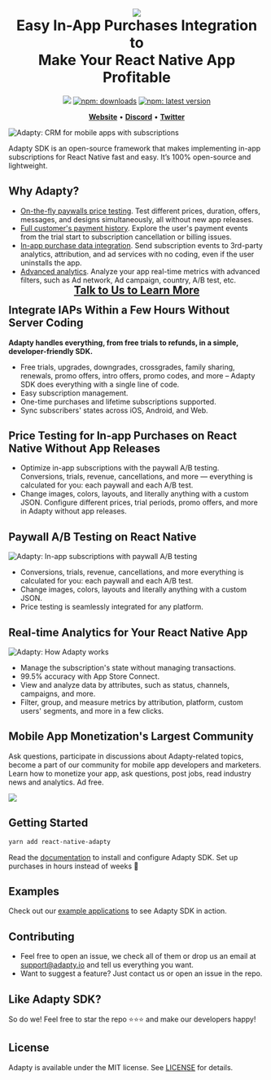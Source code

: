 <h1 align="center" style="border-bottom: none">
<b>
    <a href="https://adapty.io/?utm_source=github&utm_medium=referral&utm_campaign=AdaptySDK-React-Native">
        <img src="https://adapty-portal-media-production.s3.amazonaws.com/github/logo-adapty-new.svg">
    </a>
</b>
<br>Easy In-App Purchases Integration to
<br>Make Your React Native App Profitable
</h1>

<p align="center">
<a href="https://go.adapty.io/subhub-community-react-rep"><img src="https://img.shields.io/badge/Adapty-discord-purple"></a>
<a href="http://bit.ly/39cidVJ"><img src="https://img.shields.io/npm/dt/react-native-adapty?style=flat&labelColor=6322ee&color=7E41FF&logo=yarn" alt="npm:  downloads" /></a>
<a href="http://bit.ly/39cidVJ2"><img src="https://img.shields.io/npm/v/react-native-adapty?style=flat&labelColor=6322ee&color=7E41FF&logo=npm" alt="npm: latest version" /></a>
</p>


<p align="center">
    <a href="https://adapty.io/?utm_source=github&utm_medium=referral&utm_campaign=AdaptySDK-React-Native"><b>Website</b></a> •
    <a href="https://go.adapty.io/subhub-community-react-rep"><b>Discord</b></a> •
    <a href="https://twitter.com/AdaptyTeam"><b>Twitter</b></a>
</p>

![Adapty: CRM for mobile apps with subscriptions](https://adapty-portal-media-production.s3.amazonaws.com/github/adapty-schema.png)

Adapty SDK is an open-source framework that makes implementing in-app subscriptions for React Native fast and easy. It’s 100% open-source and lightweight.

## Why Adapty?

- [On-the-fly paywalls price testing](https://docs.adapty.io/docs/ab-test?utm_source=github&utm_medium=referral&utm_campaign=AdaptySDK-React-Native). Test different prices, duration, offers, messages, and designs simultaneously, all without new app releases.
- [Full customer's payment history](https://docs.adapty.io/docs/profiles-crm?utm_source=github&utm_medium=referral&utm_campaign=AdaptySDK-React-Native). Explore the user's payment events from the trial start to subscription cancellation or billing issues.
- [In-app purchase data integration](https://docs.adapty.io/docs/events?utm_source=github&utm_medium=referral&utm_campaign=AdaptySDK-React-Native). Send subscription events to 3rd-party analytics, attribution, and ad services with no coding, even if the user uninstalls the app.
- [Advanced analytics](https://docs.adapty.io/docs/analytics-charts?utm_source=github&utm_medium=referral&utm_campaign=AdaptySDK-React-Native). Analyze your app real-time metrics with advanced filters, such as Ad network, Ad campaign, country, A/B test, etc.

<h3 align="center" style="border-bottom: none; margin-top: -15px; margin-bottom: -15px; font-size: 150%">
<a href="https://adapty.io/schedule-demo?utm_source=github&utm_medium=referral&utm_campaign=AdaptySDK-React_schedule-demo">Talk to Us to Learn More</a>
</h3>

## Integrate IAPs Within a Few Hours Without Server Coding 

**Adapty handles everything, from free trials to refunds, in a simple, developer-friendly SDK.**

- Free trials, upgrades, downgrades, crossgrades, family sharing, renewals, promo offers, intro offers, promo codes, and more – Adapty SDK does everything with a single line of code.
- Easy subscription management.
- One-time purchases and lifetime subscriptions supported.
- Sync subscribers' states across iOS, Android, and Web.

## Price Testing for In-app Purchases on React Native Without App Releases

- Optimize in-app subscriptions with the paywall A/B testing. Conversions, trials, revenue, cancellations, and more — everything is calculated for you: each paywall and each A/B test.
- Change images, colors, layouts, and literally anything with a custom JSON. Configure different prices, trial periods, promo offers, and more in Adapty without app releases.

## Paywall A/B Testing on React Native

![Adapty: In-app subscriptions with paywall A/B testing](https://adapty-portal-media-production.s3.amazonaws.com/github/ab-test-new.png)

- Conversions, trials, revenue, cancellations, and more  everything is calculated for you: each paywall and each A/B test.
- Change images, colors, layouts and literally anything with a custom JSON.
- Price testing is seamlessly integrated for any platform.

## Real-time Analytics for Your React Native App

![Adapty: How Adapty works](https://adapty-portal-media-production.s3.amazonaws.com/github/analyticss.gif)

- Manage the subscription's state without managing transactions.
- 99.5% accuracy with App Store Connect.
- View and analyze data by attributes, such as status, channels, campaigns, and more.
- Filter, group, and measure metrics by attribution, platform, custom users' segments, and more in a few clicks.

## Mobile App Monetization's Largest Community

Ask questions, participate in discussions about Adapty-related topics, become a part of our community for mobile app developers and marketers. Learn how to monetize your app, ask questions, post jobs, read industry news and analytics. Ad free.

<a href="https://discord.gg/subscriptions-hub"><img src="https://adapty-portal-media-production.s3.amazonaws.com/github/join-discord.svg" /></a>


## Getting Started

```sh
yarn add react-native-adapty
```

Read the [documentation](https://docs.adapty.io/docs/react-native-installation?utm_source=github&utm_medium=referral&utm_campaign=AdaptySDK-React-Native) to install and configure Adapty SDK. Set up purchases in hours instead of weeks :rocket:

## Examples

Check out our [example applications](./examples) to see Adapty SDK in action.

## Contributing

- Feel free to open an issue, we check all of them or drop us an email at [support@adapty.io](mailto:support@adapty.io) and tell us everything you want.
- Want to suggest a feature? Just contact us or open an issue in the repo.

## Like Adapty SDK? 

So do we! Feel free to star the repo ⭐️⭐️⭐️ and make our developers happy!

## License

Adapty is available under the MIT license. See [LICENSE](https://github.com/adaptyteam/AdaptySDK-React-Native/blob/master/LICENSE) for details.
